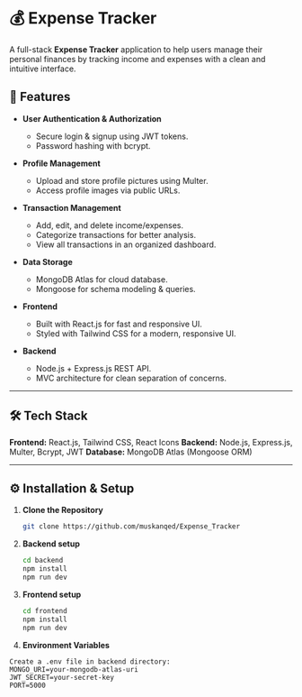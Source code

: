 # 💰 Expense Tracker

A full-stack **Expense Tracker** application to help users manage their personal finances by tracking income and expenses with a clean and intuitive interface.

## 🚀 Features

- **User Authentication & Authorization**

  - Secure login & signup using JWT tokens.
  - Password hashing with bcrypt.

- **Profile Management**

  - Upload and store profile pictures using Multer.
  - Access profile images via public URLs.

- **Transaction Management**

  - Add, edit, and delete income/expenses.
  - Categorize transactions for better analysis.
  - View all transactions in an organized dashboard.

- **Data Storage**

  - MongoDB Atlas for cloud database.
  - Mongoose for schema modeling & queries.

- **Frontend**

  - Built with React.js for fast and responsive UI.
  - Styled with Tailwind CSS for a modern, responsive UI.

- **Backend**
  - Node.js + Express.js REST API.
  - MVC architecture for clean separation of concerns.

---

## 🛠 Tech Stack

**Frontend:** React.js, Tailwind CSS, React Icons
**Backend:** Node.js, Express.js, Multer, Bcrypt, JWT
**Database:** MongoDB Atlas (Mongoose ORM)

---

## ⚙️ Installation & Setup

1. **Clone the Repository**

   ```bash
   git clone https://github.com/muskanqed/Expense_Tracker

   ```

2. **Backend setup**
   ```bash
   cd backend
   npm install
   npm run dev
   ```
3. **Frontend setup**
   ```bash
   cd frontend
   npm install
   npm run dev
   ```
4. **Environment Variables**

```
Create a .env file in backend directory:
MONGO_URI=your-mongodb-atlas-uri
JWT_SECRET=your-secret-key
PORT=5000

```
